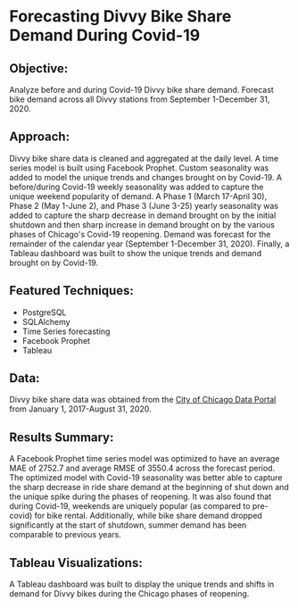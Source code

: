 # Forecasting Divvy Bike Share Demand During Covid-19

## **Objective:**
Analyze before and during Covid-19 Divvy bike share demand. Forecast bike demand across all Divvy stations from September 1-December 31, 2020.

## **Approach:**
Divvy bike share data is cleaned and aggregated at the daily level. A time series model is built using Facebook Prophet. Custom seasonality was added to model the unique trends and changes brought on by Covid-19. A before/during Covid-19 weekly seasonality was added to capture the unique weekend popularity of demand. A Phase 1 (March 17-April 30), Phase 2 (May 1-June 2), and Phase 3 (June 3-25) yearly seasonality was added to capture the sharp decrease in demand brought on by the initial shutdown and then sharp increase in demand brought on by the various phases of Chicago's Covid-19 reopening. Demand was forecast for the remainder of the calendar year (September 1-December 31, 2020). Finally, a Tableau dashboard was built to show the unique trends and demand brought on by Covid-19.

## **Featured Techniques:**
- PostgreSQL
- SQLAlchemy
- Time Series forecasting
- Facebook Prophet
- Tableau

## **Data:**
Divvy bike share data was obtained from the [City of Chicago Data Portal](https://divvy-tripdata.s3.amazonaws.com/index.html) from January 1, 2017-August 31, 2020.

## **Results Summary:**
A Facebook Prophet time series model was optimized to have an average MAE of 2752.7 and average RMSE of 3550.4 across the forecast period. The optimized model with Covid-19 seasonality was better able to capture the sharp decrease in ride share demand at the beginning of shut down and the unique spike during the phases of reopening. It was also found that during Covid-19, weekends are uniquely popular (as compared to pre-covid) for bike rental. Additionally, while bike share demand dropped significantly at the start of shutdown, summer demand has been comparable to previous years.

## **Tableau Visualizations:**
A Tableau dashboard was built to display the unique trends and shifts in demand for Divvy bikes during the Chicago phases of reopening.
